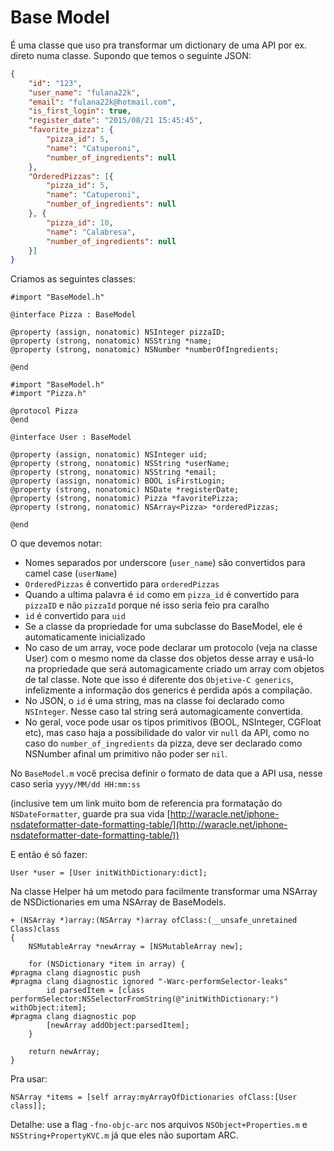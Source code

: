 # **Base Model** #

É uma classe que uso pra transformar um dictionary de uma API por ex. direto numa classe.
Supondo que temos o seguinte JSON:
```json
{
    "id": "123",
    "user_name": "fulana22k",
    "email": "fulana22k@hotmail.com",
    "is_first_login": true,
    "register_date": "2015/08/21 15:45:45",
    "favorite_pizza": {
        "pizza_id": 5,
        "name": "Catuperoni",
        "number_of_ingredients": null
    },
    "OrderedPizzas": [{
        "pizza_id": 5,
        "name": "Catuperoni",
        "number_of_ingredients": null
    }, {
        "pizza_id": 10,
        "name": "Calabresa",
        "number_of_ingredients": null
    }]
}
```

Criamos as seguintes classes:
```objc
#import "BaseModel.h"

@interface Pizza : BaseModel

@property (assign, nonatomic) NSInteger pizzaID;
@property (strong, nonatomic) NSString *name;
@property (strong, nonatomic) NSNumber *numberOfIngredients;

@end
```

```objc
#import "BaseModel.h"
#import "Pizza.h"

@protocol Pizza
@end

@interface User : BaseModel

@property (assign, nonatomic) NSInteger uid;
@property (strong, nonatomic) NSString *userName;
@property (strong, nonatomic) NSString *email;
@property (assign, nonatomic) BOOL isFirstLogin;
@property (strong, nonatomic) NSDate *registerDate;
@property (strong, nonatomic) Pizza *favoritePizza;
@property (strong, nonatomic) NSArray<Pizza> *orderedPizzas;

@end
```

O que devemos notar:

* Nomes separados por underscore (``user_name``) são convertidos para camel case (``userName``)
* ``OrderedPizzas`` é convertido para ``orderedPizzas``
* Quando a ultima palavra é ``id`` como em ``pizza_id`` é convertido para ``pizzaID`` e não ``pizzaId`` porque né isso seria feio pra caralho
* ``id`` é convertido para ``uid``
* Se a classe da propriedade for uma subclasse do BaseModel, ele é automaticamente inicializado
* No caso de um array, voce pode declarar um protocolo (veja na classe User) com o mesmo nome da classe dos objetos desse array e usá-lo na propriedade que será automagicamente criado um array com objetos de tal classe. Note que isso é diferente dos ``Objetive-C generics``, infelizmente a informação dos generics é perdida após a compilação.
* No JSON, o ``id`` é uma string, mas na classe foi declarado como ``NSInteger``. Nesse caso tal string será automagicamente convertida.
* No geral, voce pode usar os tipos primitivos (BOOL, NSInteger, CGFloat etc), mas caso haja a possibilidade do valor vir ``null`` da API, como no caso do ``number_of_ingredients`` da pizza, deve ser declarado como NSNumber afinal um primitivo não poder ser ``nil``.

No ```BaseModel.m``` você precisa definir o formato de data que a API usa, nesse caso seria ```yyyy/MM/dd HH:mm:ss```

(inclusive tem um link muito bom de referencia pra formatação do ```NSDateFormatter```, guarde pra sua vida [http://waracle.net/iphone-nsdateformatter-date-formatting-table/](http://waracle.net/iphone-nsdateformatter-date-formatting-table/))

E então é só fazer:
```objc
User *user = [User initWithDictionary:dict];
```



Na classe Helper há um metodo para facilmente transformar uma NSArray de NSDictionaries em uma NSArray de BaseModels.

```objc
+ (NSArray *)array:(NSArray *)array ofClass:(__unsafe_unretained Class)class
{
    NSMutableArray *newArray = [NSMutableArray new];
    
    for (NSDictionary *item in array) {
#pragma clang diagnostic push
#pragma clang diagnostic ignored "-Warc-performSelector-leaks"
        id parsedItem = [class performSelector:NSSelectorFromString(@"initWithDictionary:") withObject:item];
#pragma clang diagnostic pop
        [newArray addObject:parsedItem];
    }
    
    return newArray;
}
```
Pra usar:
```objc
NSArray *items = [self array:myArrayOfDictionaries ofClass:[User class]];
```

Detalhe: use a flag ```-fno-objc-arc``` nos arquivos ```NSObject+Properties.m``` e ```NSString+PropertyKVC.m``` já que eles não suportam ARC.

